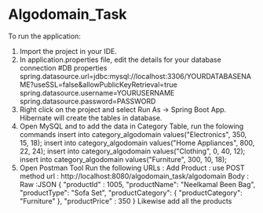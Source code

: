 # Algodomain_Task

To run the application:
1. Import the project in your IDE.
2. In application.properties file, edit the details for your database connection
   #DB properties
   spring.datasource.url=jdbc:mysql://localhost:3306/YOURDATABASENAME?useSSL=false&allowPublicKeyRetrieval=true
   spring.datasource.username=YOURUSERNAME
   spring.datasource.password=PASSWORD
3. Right click on the project and select Run As -> Spring Boot App.
   Hibernate will create the tables in database.
4. Open MySQL and to add the data in Category Table, run the folowing commands
   insert into category_algodomain values("Electronics", 350, 15, 18);
   insert into category_algodomain values("Home Appliances", 800, 22, 24);
   insert into category_algodomain values("Clothing", 0, 40, 12);
   insert into category_algodomain values("Furniture", 300, 10, 18);
5. Open Postman Tool
   Run the following URLs : 
   Add Product : use POST method
   url : 
   http://localhost:8080/algodomain_task/algodomain
   Body : Raw :JSON
   {
        "productId" : 1005,
        "productName": "Neelkamal Been Bag",
        "productType": "Sofa Set",
        "productCategory": {
            "productCategory": "Furniture"
        },
        "productPrice" : 350
    }
    Likewise add all the products
